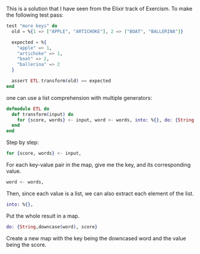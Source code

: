 This is a solution that I have seen from the Elixir track of Exercism.
To make the following test pass:
```elixir
test "more keys" do
  old = %{1 => ["APPLE", "ARTICHOKE"], 2 => ["BOAT", "BALLERINA"]}

  expected = %{
    "apple" => 1,
    "artichoke" => 1,
    "boat" => 2,
    "ballerina" => 2
  }

  assert ETL.transform(old) == expected
end
```

one can use a list comprehension with multiple generators:
```elixir
defmodule ETL do
  def transform(input) do
    for {score, words} <- input, word <- words, into: %{}, do: {String.downcase(words), score}
  end
end
```

Step by step:
```elixir
for {score, words} <- input,
```
For each key-value pair in the map, give me the key, and its corresponding value.

```elixir
word <- words,
```
Then, since each value is a list, we can also extract each element of the list.

```elixir
into: %{},
```
Put the whole result in a map.

```elixir
do: {String,downcase(word), score}
```
Create a new map with the key being the downcased word and the value being the score.
